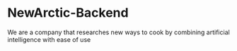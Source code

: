 # NewArctic-Backend
We are a company that researches new ways to cook by combining artificial intelligence with ease of use
